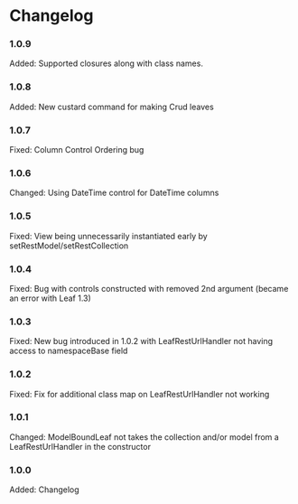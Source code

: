 # Changelog

### 1.0.9

Added: Supported closures along with class names.

### 1.0.8

Added:	    New custard command for making Crud leaves

### 1.0.7

Fixed:      Column Control Ordering bug

### 1.0.6

Changed:    Using DateTime control for DateTime columns

### 1.0.5

Fixed:		View being unnecessarily instantiated early by setRestModel/setRestCollection

### 1.0.4

Fixed:		Bug with controls constructed with removed 2nd argument (became an error with Leaf 1.3)

### 1.0.3

Fixed:		New bug introduced in 1.0.2 with LeafRestUrlHandler not having access to namespaceBase field

### 1.0.2

Fixed:		Fix for additional class map on LeafRestUrlHandler not working

### 1.0.1

Changed:	ModelBoundLeaf not takes the collection and/or model from a LeafRestUrlHandler in the constructor

### 1.0.0

Added:      Changelog

